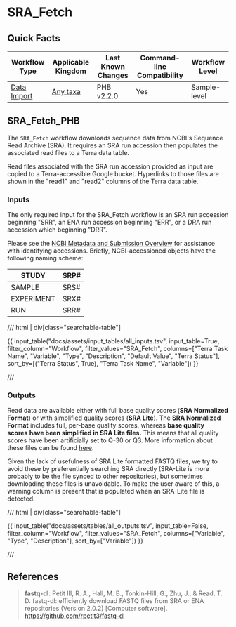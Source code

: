 # SRA_Fetch

## Quick Facts

| **Workflow Type** | **Applicable Kingdom** | **Last Known Changes** | **Command-line Compatibility** | **Workflow Level** |
|---|---|---|---|---|
| [Data Import](../../workflows_overview/workflows_type.md/#data-import) | [Any taxa](../../workflows_overview/workflows_kingdom.md/#any-taxa) | PHB v2.2.0 | Yes | Sample-level |

## SRA_Fetch_PHB

The `SRA_Fetch` workflow downloads sequence data from NCBI's Sequence Read Archive (SRA). It requires an SRA run accession then populates the associated read files to a Terra data table.

Read files associated with the SRA run accession provided as input are copied to a Terra-accessible Google bucket. Hyperlinks to those files are shown in the "read1" and "read2" columns of the Terra data table.

### Inputs

The only required input for the SRA_Fetch workflow is an SRA run accession beginning "SRR", an ENA run accession beginning "ERR", or a DRA run accession which beginning "DRR".

Please see the [NCBI Metadata and Submission Overview](https://www.ncbi.nlm.nih.gov/sra/docs/submitmeta/) for assistance with identifying accessions. Briefly, NCBI-accessioned objects have the following naming scheme:

| STUDY | SRP# |
| --- | --- |
| SAMPLE | SRS# |
| EXPERIMENT | SRX# |
| RUN  | SRR# |

/// html | div[class="searchable-table"]

{{ input_table("docs/assets/input_tables/all_inputs.tsv", input_table=True, filter_column="Workflow", filter_values="SRA_Fetch", columns=["Terra Task Name", "Variable", "Type", "Description", "Default Value", "Terra Status"], sort_by=[("Terra Status", True), "Terra Task Name", "Variable"]) }}

///

### Outputs

Read data are available either with full base quality scores (**SRA Normalized Format**) or with simplified quality scores (**SRA Lite**). The **SRA Normalized Format** includes full, per-base quality scores, whereas **base quality scores** **have been simplified in SRA Lite files.** This means that all quality scores have been artificially set to Q-30 or Q3. More information about these files can be found [here](https://www.ncbi.nlm.nih.gov/sra/docs/sra-data-formats/).

Given the lack of usefulness of SRA Lite formatted FASTQ files, we try to avoid these by preferentially searching SRA directly (SRA-Lite is more probably to be the file synced to other repositories), but sometimes downloading these files is unavoidable. To make the user aware of this, a warning column is present that is populated when an SRA-Lite file is detected.

/// html | div[class="searchable-table"]

{{ input_table("docs/assets/tables/all_outputs.tsv", input_table=False, filter_column="Workflow", filter_values="SRA_Fetch", columns=["Variable", "Type", "Description"], sort_by=["Variable"]) }}

///

## References

> **fastq-dl**: Petit III, R. A., Hall, M. B., Tonkin-Hill, G., Zhu, J., & Read, T. D. fastq-dl: efficiently download FASTQ files from SRA or ENA repositories (Version 2.0.2) [Computer software]. <https://github.com/rpetit3/fastq-dl>

